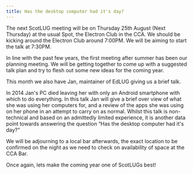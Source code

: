 ```yaml
---
title: Has the desktop computer had it's day?
---
```


The next ScotLUG meeting will be on Thursday 25th August (Next Thursday) at the usual Spot, the Electron Club in the CCA. We should be kicking around the Electron Club around 7:00PM. We will be aiming to start the talk at 7:30PM.

In line with the past few years, the first meeting after summer has been our planning meeting. We will be getting together to come up with a suggested talk plan and try to flesh out some new ideas for the coming year.

This month we also have Jan, maintainer of EdLUG giving us a brief talk.

In 2014 Jan's PC died leaving her with only an Android smartphone with which to do everything. In this talk Jan will give a brief over view of what she was using her computers for, and a review of the apps she was using on her phone in an attempt to carry on as normal. Whilst this talk is non-technical and based on an admittedly limited experience, it is another data point towards answering the question “Has the desktop computer had it's day?”

We will be adjourning to a local bar afterwards, the exact location to be confirmed on the night as we need to check on availability of space at the CCA Bar.

Once again, lets make the coming year one of ScotLUGs best!
